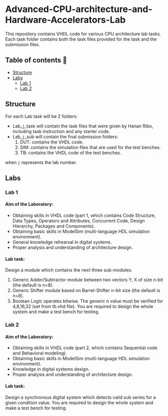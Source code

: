 # Advanced-CPU-architecture-and-Hardware-Accelerators-Lab
This repository contains VHDL code for various CPU architecture lab tasks.
Each task folder contains both the task files provided for the task and the submission files.

## Table of contents 🔗
- [Structure](#Structure)
- [Labs](#Labs)
    - [Lab 1](#Lab_1)
    - [Lab 2](#Lab_2)

 ## Structure
For each Lab task will be 2 folders:
- Lab_`j`_task will contain the task files that were given by Hanan Ribo, including task instruction and any starter code.
- Lab_`j`_sub will contain the final submission folders:
    1. DUT: contains the VHDL code.
    2. SIM: contains the simulation files that are used for the test benches.
    3. TB: contains the VHDL code of the test benches.

when `j` represents the lab number.

 ## Labs

 ### Lab 1
 #### Aim of the Laboratory:
  - Obtaining skills in VHDL code (part 1, which contains Code Structure, Data Types, Operators and Attributes, Concurrent Code, Design Hierarchy, Packages and Components).
  - Obtaining basic skills in ModelSim (multi-language HDL simulation environment).
  - General knowledge rehearsal in digital systems.
  - Proper analysis and understanding of architecture design.
#### Lab task:
Design a module which contains the next three sub-modules:
1. Generic Adder/Subtractor module between two vectors Y, X of size n-bit (the default is n=8).
2. Generic Shifter module based on Barrel-Shifter n-bit size (the default is n=8).
3. Boolean Logic operates bitwise.
The generic n value must be verified for 4,8,16,32 (set from tb.vhd file). You are required to design the whole system and make a test bench for testing.

### Lab 2
#### Aim of the Laboratory:
- Obtaining skills in VHDL code (part 2, which contains Sequential code and Behavioral modeling).
- Obtaining basic skills in ModelSim (multi-language HDL simulation environment).
- Knowledge in digital systems design.
- Proper analysis and understanding of architecture design.
#### Lab task:
Design a synchronous digital system which detects valid sub series for a given
condition value. You are required to design the whole system and make a test bench for testing.
